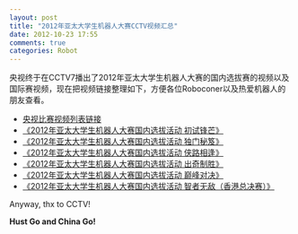 ```yaml
---
layout: post
title: "2012年亚太大学生机器人大赛CCTV视频汇总"
date: 2012-10-23 17:55
comments: true
categories: Robot
---
```

央视终于在CCTV7播出了2012年亚太大学生机器人大赛的国内选拔赛的视频以及国际赛视频，现在把视频链接整理如下，方便各位Roboconer以及热爱机器人的朋友查看。    

*   [央视比赛视频列表链接](http://tv.cntv.cn/videoset/C39764)
*   [《2012年亚太大学生机器人大赛国内选拔活动 初试锋芒》](http://tv.cntv.cn/video/C39764/20121015100904)
*   [《2012年亚太大学生机器人大赛国内选拔活动 独门秘笈》](http://tv.cntv.cn/video/C39764/20121016100798)
*   [《2012年亚太大学生机器人大赛国内选拔活动 侠路相逢》](http://tv.cntv.cn/video/C39764/20121017101086)
*   [《2012年亚太大学生机器人大赛国内选拔活动 出奇制胜》](http://tv.cntv.cn/video/C39764/20121018100886)
*   [《2012年亚太大学生机器人大赛国内选拔活动 巅峰对决》](http://tv.cntv.cn/video/C39764/20121019100811)
*   [《2012年亚太大学生机器人大赛国内选拔活动 智者无敌（香港总决赛）》](http://tv.cntv.cn/video/C39764/20121020100533)

Anyway, thx to CCTV!     

**Hust Go and China Go!**
